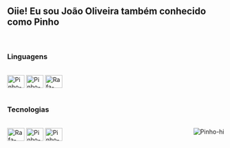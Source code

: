 <h2>Oiie! Eu sou João Oliveira também conhecido como Pinho</h2>
<br>
<div><h3>Linguagens</h3><br> 
  <img align="center" alt="Pinho-Js" height="30" width="40" src="https://media.discordapp.net/attachments/826844594464489494/856217386066509834/1200px-Unofficial_JavaScript_logo_2.png?width=499&height=499" style="max-width:100%;">
  <img align="center" alt="Pinho-HTML" height="30" width="40" src="https://media.discordapp.net/attachments/826844594464489494/856217594452770846/1200px-HTML5_logo_and_wordmark.png?width=499&height=499" style="max-width:100%;">
  <img align="center" alt="Rafa-CSS" height="30" width="40" src="https://media.discordapp.net/attachments/826844594464489494/856217772421677066/1200px-CSS3_logo_and_wordmark.png?width=354&height=500" style="max-width:100%;">
</div>

<br>
<div><h3>Tecnologias</h3><br>
  <img align="center" alt="Rafa-NodeJs" height="30" width="40" src="https://media.discordapp.net/attachments/826844594464489494/856218642379046962/nodejs-original-wordmark.png" style="max-width:100%;">
  <img align="center" alt="Pinho-Firebase" height="30" width="40" src="https://media.discordapp.net/attachments/826844594464489494/856218023932067880/touchicon-180.png" style="max-width:100%;">
  <img align="center" alt="Pinho-EJS" height="30" width="40" src="https://media.discordapp.net/attachments/826844594464489494/856218212571414568/68747470733a2f2f616c7465726e6174697665746f6170702e636f6d2f77702d636f6e74656e742f75706c6f6164732f3230.png" style="max-width:100%;">
  <img align="right" alt="Pinho-hi" src="" style="max-width:100%;">
</div>
